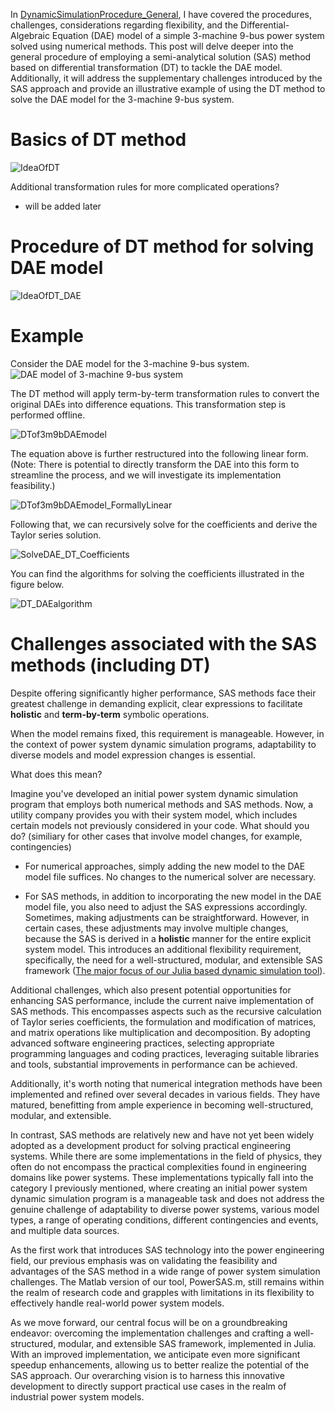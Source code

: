 In [DynamicSimulationProcedure_General](DynamicSimulationProcedure_General.md), I have covered the procedures, challenges, considerations regarding flexibility, and the Differential-Algebraic Equation (DAE) model of a simple 3-machine 9-bus power system solved using numerical methods. This post will delve deeper into the general procedure of employing a semi-analytical solution (SAS) method based on differential transformation (DT) to tackle the DAE model. Additionally, it will address the supplementary challenges introduced by the SAS approach and provide an illustrative example of using the DT method to solve the DAE model for the 3-machine 9-bus system.

# Basics of DT method

![IdeaOfDT](Images/IdeaOfDT.png)

Additional transformation rules for more complicated operations? 
+ will be added later

# Procedure of DT method for solving DAE model
![IdeaOfDT_DAE](Images/IdeaOfDT_DAE.png)  


# Example
Consider the DAE model for the 3-machine 9-bus system.
![DAE model of 3-machine 9-bus system](Images/3m9bDAEmodel.png)  

The DT method will apply term-by-term transformation rules to convert the original DAEs into difference equations. This transformation step is performed offline.

![DTof3m9bDAEmodel](Images/DTof3m9bDAEmodel.png)  

The equation above is further restructured into the following linear form. (Note: There is potential to directly transform the DAE into this form to streamline the process, and we will investigate its implementation feasibility.)

![DTof3m9bDAEmodel_FormallyLinear](Images/DTof3m9bDAEmodel_FormallyLinear.png)  

Following that, we can recursively solve for the coefficients and derive the Taylor series solution. 

![SolveDAE_DT_Coefficients](Images/SolveDAE_DT_Coefficients.png)

You can find the algorithms for solving the coefficients illustrated in the figure below.

![DT_DAEalgorithm](Images/DT_DAEalgorithm.png)

# Challenges associated with the SAS methods (including DT)

Despite offering significantly higher performance, SAS methods face their greatest challenge in demanding explicit, clear expressions to facilitate **holistic** and **term-by-term** symbolic operations.

When the model remains fixed, this requirement is manageable. However, in the context of power system dynamic simulation programs, adaptability to diverse models and model expression changes is essential.

What does this mean?

Imagine you've developed an initial power system dynamic simulation program that employs both numerical methods and SAS methods. Now, a utility company provides you with their system model, which includes certain models not previously considered in your code. What should you do? (similiary for other cases that involve model changes, for example, contingencies)

+ For numerical approaches, simply adding the new model to the DAE model file suffices. No changes to the numerical solver are necessary.

+ For SAS methods, in addition to incorporating the new model in the DAE model file, you also need to adjust the SAS expressions accordingly. Sometimes, making adjustments can be straightforward. However, in certain cases, these adjustments may involve multiple changes, because the SAS is derived in a **holistic** manner for the entire explicit system model.  This introduces an additional flexibility requirement, specifically, the need for a well-structured, modular, and extensible SAS framework (<u>The major focus of our Julia based dynamic simulation tool</u>).


Additional challenges, which also present potential opportunities for enhancing SAS performance, include the current naive implementation of SAS methods. This encompasses aspects such as the recursive calculation of Taylor series coefficients, the formulation and modification of matrices, and matrix operations like multiplication and decomposition. By adopting advanced software engineering practices, selecting appropriate programming languages and coding practices, leveraging suitable libraries and tools, substantial improvements in performance can be achieved.

Additionally, it's worth noting that numerical integration methods have been implemented and refined over several decades in various fields. They have matured, benefitting from ample experience in becoming well-structured, modular, and extensible.

In contrast, SAS methods are relatively new and have not yet been widely adopted as a development product for solving practical engineering systems. While there are some implementations in the field of physics, they often do not encompass the practical complexities found in engineering domains like power systems. These implementations typically fall into the category I previously mentioned, where creating an initial power system dynamic simulation program is a manageable task and does not address the genuine challenge of adaptability to diverse power systems, various model types, a range of operating conditions, different contingencies and events, and multiple data sources.

As the first work that introduces SAS technology into the power engineering field, our previous emphasis was on validating the feasibility and advantages of the SAS method in a wide range of power system simulation challenges. The Matlab version of our tool, PowerSAS.m, still remains within the realm of research code and grapples with limitations in its flexibility to effectively handle real-world power system models.

As we move forward, our central focus will be on a groundbreaking endeavor: overcoming the implementation challenges and crafting a well-structured, modular, and extensible SAS framework, implemented in Julia. With an improved implementation, we anticipate even more significant speedup enhancements, allowing us to better realize the potential of the SAS approach. Our overarching vision is to harness this innovative development to directly support practical use cases in the realm of industrial power system models.


